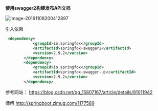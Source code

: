 **使用swagger2构建发布API文档**

![image-20191108200412897](C:\Users\lenovo\AppData\Roaming\Typora\typora-user-images\image-20191108200412897.png)

引入依赖

```xml
 <dependency>
            <groupId>io.springfox</groupId>
            <artifactId>springfox-swagger2</artifactId>
            <version>2.9.2</version>
        </dependency>
        <dependency>
            <groupId>io.springfox</groupId>
            <artifactId>springfox-swagger-ui</artifactId>
            <version>2.9.2</version>
        </dependency>

```

参考网站： https://blog.csdn.net/qq_15807167/article/details/81011942 

师傅 http://springboot.zimug.com/1177589 